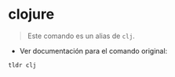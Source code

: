 # clojure

> Este comando es un alias de `clj`.

- Ver documentación para el comando original:

`tldr clj`
